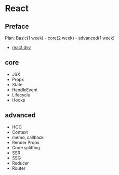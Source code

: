 # React

## Preface

Plan: Basic(1 week) - core(2 week) - advanced(1 week)
- [react.dev](https://react.dev/reference/react/hooks)

## core
- JSX
- Propx
- State
- HandleEvent
- Lifecycle
- Hooks

## advanced
- HOC
- Context
- memo, callback
- Render Props
- Code splitting
- SSR
- SSG
- Reducer
- Router